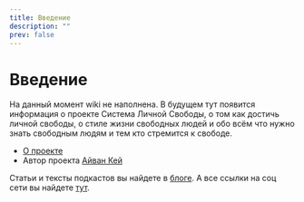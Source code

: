 ```yaml
---
title: Введение
description: ""
prev: false
---
```

# Введение

На данный момент wiki не наполнена. В будущем тут появится информация о проекте Система Личной Свободы, о том как достичь личной свободы, о стиле жизни свободных людей и обо всём что нужно знать свободным людям и тем кто стремится к свободе.

- [О проекте](about)
- Автор проекта [Айван Кей](ivan-k)

Статьи и тексты подкастов вы найдете в [блоге](https://blog.p-libereco.org/ru/recent/1). А все ссылки на соц сети вы найдете [тут](/ru/page/links).
